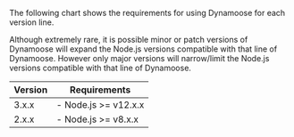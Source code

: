 The following chart shows the requirements for using Dynamoose for each version line.

Although extremely rare, it is possible minor or patch versions of Dynamoose will expand the Node.js versions compatible with that line of Dynamoose. However only major versions will narrow/limit the Node.js versions compatible with that line of Dynamoose.

| Version | Requirements         |
| ------- | -------------------- |
| 3.x.x   | - Node.js >= v12.x.x |
| 2.x.x   | - Node.js >= v8.x.x  |
